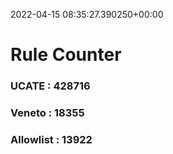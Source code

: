 2022-04-15 08:35:27.390250+00:00
# Rule Counter 
 ### UCATE : 428716

 ### Veneto : 18355

 ### Allowlist : 13922